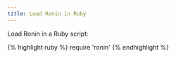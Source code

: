```yaml
---
title: Load Ronin in Ruby
---
```


Load Ronin in a Ruby script:

{% highlight ruby %}
require 'ronin'
{% endhighlight %}
